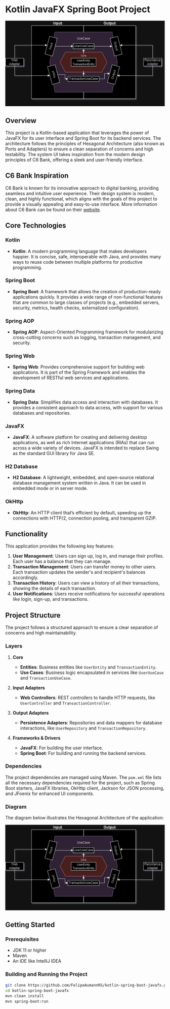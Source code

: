 # Kotlin JavaFX Spring Boot Project

![Hexagonal Architecture Diagram](./Untitled%20Diagram%20%282%29.jpg)

## Overview

This project is a Kotlin-based application that leverages the power of JavaFX for its user interface and Spring Boot for its backend services. The architecture follows the principles of Hexagonal Architecture (also known as Ports and Adapters) to ensure a clean separation of concerns and high testability. The system UI takes inspiration from the modern design principles of C6 Bank, offering a sleek and user-friendly interface.

## C6 Bank Inspiration

C6 Bank is known for its innovative approach to digital banking, providing seamless and intuitive user experience. Their design system is modern, clean, and highly functional, which aligns with the goals of this project to provide a visually appealing and easy-to-use interface. More information about C6 Bank can be found on their [website](https://www.c6bank.com.br/cartao-c6-carbon-mastercard-black).

## Core Technologies

### Kotlin
- **Kotlin**: A modern programming language that makes developers happier. It is concise, safe, interoperable with Java, and provides many ways to reuse code between multiple platforms for productive programming.

### Spring Boot
- **Spring Boot**: A framework that allows the creation of production-ready applications quickly. It provides a wide range of non-functional features that are common to large classes of projects (e.g., embedded servers, security, metrics, health checks, externalized configuration).

### Spring AOP
- **Spring AOP**: Aspect-Oriented Programming framework for modularizing cross-cutting concerns such as logging, transaction management, and security.

### Spring Web
- **Spring Web**: Provides comprehensive support for building web applications. It is part of the Spring Framework and enables the development of RESTful web services and applications.

### Spring Data
- **Spring Data**: Simplifies data access and interaction with databases. It provides a consistent approach to data access, with support for various databases and repositories.

### JavaFX
- **JavaFX**: A software platform for creating and delivering desktop applications, as well as rich Internet applications (RIAs) that can run across a wide variety of devices. JavaFX is intended to replace Swing as the standard GUI library for Java SE.

### H2 Database
- **H2 Database**: A lightweight, embedded, and open-source relational database management system written in Java. It can be used in embedded mode or in server mode.

### OkHttp
- **OkHttp**: An HTTP client that’s efficient by default, speeding up the connections with HTTP/2, connection pooling, and transparent GZIP.

## Functionality

This application provides the following key features:

1. **User Management**: Users can sign up, log in, and manage their profiles. Each user has a balance that they can manage.
2. **Transaction Management**: Users can transfer money to other users. Each transaction updates the sender's and recipient's balances accordingly.
3. **Transaction History**: Users can view a history of all their transactions, showing the details of each transaction.
4. **User Notifications**: Users receive notifications for successful operations like login, sign-up, and transactions.

## Project Structure

The project follows a structured approach to ensure a clear separation of concerns and high maintainability.

### Layers

1. **Core**
   - **Entities**: Business entities like `UserEntity` and `TransactionEntity`.
   - **Use Cases**: Business logic encapsulated in services like `UserUseCase` and `TransactionUseCase`.

2. **Input Adapters**
   - **Web Controllers**: REST controllers to handle HTTP requests, like `UserController` and `TransactionController`.

3. **Output Adapters**
   - **Persistence Adapters**: Repositories and data mappers for database interactions, like `UserRepository` and `TransactionRepository`.

4. **Frameworks & Drivers**
   - **JavaFX**: For building the user interface.
   - **Spring Boot**: For building and running the backend services.

### Dependencies

The project dependencies are managed using Maven. The `pom.xml` file lists all the necessary dependencies required for the project, such as Spring Boot starters, JavaFX libraries, OkHttp client, Jackson for JSON processing, and JFoenix for enhanced UI components.

### Diagram

The diagram below illustrates the Hexagonal Architecture of the application:

![Hexagonal Architecture Diagram](./Untitled%20Diagram%20%282%29.jpg)

## Getting Started

### Prerequisites

- JDK 11 or higher
- Maven
- An IDE like IntelliJ IDEA

### Building and Running the Project

```bash
git clone https://github.com/FelipeAumannRS/kotlin-spring-boot-javafx.git
cd kotlin-spring-boot-javafx
mvn clean install
mvn spring-boot:run
